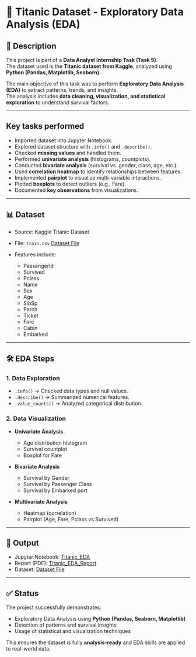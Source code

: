 # 🚢 Titanic Dataset - Exploratory Data Analysis (EDA)

## 📌 Description  
This project is part of a **Data Analyst Internship Task (Task 5)**.  
The dataset used is the **Titanic dataset from Kaggle**, analyzed using **Python (Pandas, Matplotlib, Seaborn)**.  

The main objective of this task was to perform **Exploratory Data Analysis (EDA)** to extract patterns, trends, and insights.  
The analysis includes **data cleaning, visualization, and statistical exploration** to understand survival factors.  

---

## Key tasks performed  

- Imported dataset into Jupyter Notebook.  
- Explored dataset structure with `.info()` and `.describe()`.  
- Checked **missing values** and handled them.  
- Performed **univariate analysis** (histograms, countplots).  
- Conducted **bivariate analysis** (survival vs. gender, class, age, etc.).  
- Used **correlation heatmap** to identify relationships between features.  
- Implemented **pairplot** to visualize multi-variable interactions.  
- Plotted **boxplots** to detect outliers (e.g., Fare).  
- Documented **key observations** from visualizations.  

---

## 📊 Dataset  

- Source: Kaggle Titanic Dataset
- File: `train.csv`  <a href="https://github.com/sabaribala2004-dataanalyst/Exploratory-Data-Analysis-EDA-/blob/main/train.csv"> Dataset File </a>
 
- Features include:  
  - PassengerId  
  - Survived  
  - Pclass  
  - Name  
  - Sex  
  - Age  
  - SibSp  
  - Parch  
  - Ticket  
  - Fare  
  - Cabin  
  - Embarked  

---

## 🛠️ EDA Steps  

### 1. Data Exploration  
- `.info()` → Checked data types and null values.  
- `.describe()` → Summarized numerical features.  
- `.value_counts()` → Analyzed categorical distribution.  

### 2. Data Visualization  
- **Univariate Analysis**  
  - Age distribution histogram  
  - Survival countplot  
  - Boxplot for Fare  

- **Bivariate Analysis**  
  - Survival by Gender  
  - Survival by Passenger Class  
  - Survival by Embarked port  

- **Multivariate Analysis**  
  - Heatmap (correlation)  
  - Pairplot (Age, Fare, Pclass vs Survived)  

---

## 📂 Output  

- Jupyter Notebook: <a href="https://github.com/sabaribala2004-dataanalyst/Exploratory-Data-Analysis-EDA-/blob/main/Titanic_EDA.ipynb">Titanic_EDA</a>
- Report (PDF): <a href="https://github.com/sabaribala2004-dataanalyst/Exploratory-Data-Analysis-EDA-/blob/main/Titanic_EDA_Report.pdf">Titanic_EDA_Report</a>
- Dataset: <a href="https://github.com/sabaribala2004-dataanalyst/Exploratory-Data-Analysis-EDA-/blob/main/train.csv"> Dataset File </a> 

---

## ✅ Status  
The project successfully demonstrates:  
- Exploratory Data Analysis using **Python (Pandas, Seaborn, Matplotlib)**  
- Detection of patterns and survival insights  
- Usage of statistical and visualization techniques  

This ensures the dataset is fully **analysis-ready** and EDA skills are applied to real-world data.  
